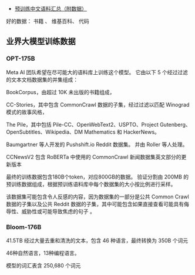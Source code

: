 







- [预训练中文语料汇总（附数据）](https://zhuanlan.zhihu.com/p/163616279)





好的数据： 书籍 、 维基百科、 代码











## 业界大模型训练数据


### OPT-175B




Meta AI 团队希望在尽可能大的语料库上训练这个模型。 它由以下 5 个经过过滤的文本文档数据集的并集组成：

BookCorpus，由超过 10K 未出版的书籍组成，

CC-Stories，其中包含 CommonCrawl 数据的子集，经过过滤以匹配 Winograd 模式的故事风格，

The Pile，其中包括 Pile-CC、OpenWebText2、USPTO、Project Gutenberg、OpenSubtitles、Wikipedia、DM Mathematics 和 HackerNews。

Baumgartner 等人开发的 Pushshift.io Reddit 数据集。 并由 Roller 等人处理。

CCNewsV2 包含 RoBERTa 中使用的 CommonCrawl 新闻数据集英文部分的更新版本


最终的训练数据包含180B个token，对应800GB的数据。 验证分割由 200MB 的预训练数据组成，根据预训练语料库中每个数据集的大小按比例进行采样。

该数据集可能包含令人反感的内容，因为数据集的一部分是公共 Common Crawl 数据的子集以及公共 Reddit 数据的子集，其中可能包含如果直接查看可能具有侮辱性、威胁性或可能导致焦虑的句子 。






### Bloom-176B



41.5TB 经过大量去重和清洗的文本，包含 46 种语言，最终转换为 350B 个词元


46种自然语言，13种编程语言。


模型的词汇表含 250,680 个词元



























